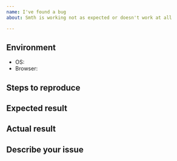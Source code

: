 ```yaml
---
name: I've found a bug
about: Smth is working not as expected or doesn't work at all

---
```


<!-- 
    IF you have general question or suggestion
    please visit our slack rsschool-app.slack.com
-->

## Environment

* OS: <!-- Windows/Mac/Linux/Android/iOS -->
* Browser: <!-- Don't open issues for IE -->

## Steps to reproduce
<!-- Please describe steps to reproduce this issue -->

## Expected result

## Actual result

## Describe your issue
